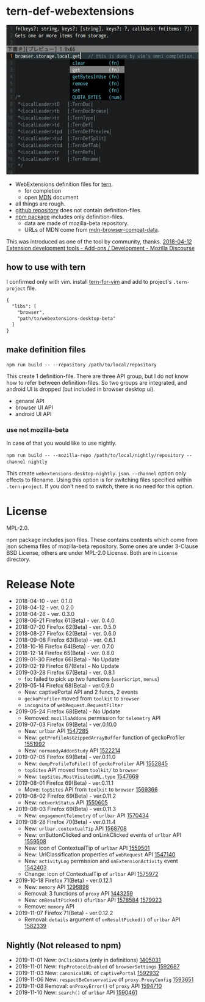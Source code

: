 # tern-def-webextensions
![Screenshot](images/2018-04-12_readme-img_01.jpg)

 * WebExtensions definition files for [tern](http://ternjs.net/).
   * for completion
   * open [MDN](https://developer.mozilla.org/en-US/Add-ons/WebExtensions) document
 * all things are rough.
 * [github repository](https://github.com/PrsPrsBK/tern-def-webextensions) does not contain definition-files.
 * [npm package](https://www.npmjs.com/package/tern-def-webextensions) includes only definition-files.
   * data are made of mozilla-beta repository.
   * URLs of MDN come from [mdn-browser-compat-data](https://www.npmjs.com/package/mdn-browser-compat-data).


This was introduced as one of the tool by community, thanks.
[2018-04-12 Extension development tools - Add-ons / Development - Mozilla Discourse](https://discourse.mozilla.org/t/extension-development-tools/27608)


## how to use with tern
I confirmed only with vim. install [tern-for-vim](https://github.com/ternjs/tern_for_vim) 
and add to project's `.tern-project` file.

```.tern-project
{
  "libs": [
    "browser",
    "path/to/webextensions-desktop-beta"
  ]
}
```

## make definition files

`npm run build -- --repository /path/to/local/repository`

This create 1 definition-file.
There are three API group, but I do not know how to refer between definition-files. 
So two groups are integrated, and android UI is dropped (but included in browser desktop ui).

 * genaral API
 * browser UI API
 * android UI API

### use not mozilla-beta

In case of that you would like to use nightly.

`npm run build -- --mozilla-repo /path/to/local/nightly/repository --channel nightly`

This create `webextensions-desktop-nightly.json`. 
`--channel` option only effects to filename. 
Using this option is for switching files specified within `.tern-project`. 
If you don't need to switch, there is no need for this option.


# License
MPL-2.0.

npm package includes json files. These contains contents which come from 
json schema files of mozilla-beta repository. 
Some ones are under 3-Clause BSD License, others are under MPL-2.0 License. 
Both are in `License` directory.

# Release Note

* 2018-04-10 - ver. 0.1.0
* 2018-04-12 - ver. 0.2.0
* 2018-04-28 - ver. 0.3.0
* 2018-06-21 Firefox 61(Beta) - ver. 0.4.0
* 2018-07-20 Firefox 62(Beta) - ver. 0.5.0
* 2018-08-27 Firefox 62(Beta) - ver. 0.6.0
* 2018-09-08 Firefox 63(Beta) - ver. 0.6.1
* 2018-10-16 Firefox 64(Beta) - ver. 0.7.0
* 2018-12-14 Firefox 65(Beta) - ver. 0.8.0
* 2019-01-30 Firefox 66(Beta) - No Update
* 2019-02-19 Firefox 67(Beta) - No Update
* 2019-03-28 Firefox 67(Beta) - ver. 0.8.1
  * fix: failed to pick up two functions (`userScript`, `menus`)
* 2019-05-14 Firefox 68(Beta) - ver.0.9.0
  * New: captivePortal API and 2 funcs, 2 events
  * `geckoProfiler` moved from `toolkit` to `browser`
  * `incognito` of `webRequest.RequestFilter`
* 2019-05-24 Firefox 68(Beta) - No Update
  * Removed: `mozillaAddons` permission for `telemetry` API
* 2019-07-03 Firefox 69(Beta) - ver.0.10.0
  * New: `urlbar` API
    [1547285](https://bugzilla.mozilla.org/show_bug.cgi?id=1547285)
  * New: `getProfileAsGzippedArrayBuffer` function of geckoProfiler
    [1551992](https://bugzilla.mozilla.org/show_bug.cgi?id=1551992)
  * New: `normandyAddonStudy` API
    [1522214](https://bugzilla.mozilla.org/show_bug.cgi?id=1522214)
* 2019-07-05 Firefox 69(Beta) - ver.0.11.0
  * New: `dumpProfileToFile()` of `geckoProfiler` API
    [1552845](https://bugzilla.mozilla.org/show_bug.cgi?id=1552845)
  * `topSites` API moved from `toolkit/` to `browser`
  * New: `topSites.MostVisitedURL.type`
    [1547669](https://bugzilla.mozilla.org/show_bug.cgi?id=1547669)
* 2019-08-01 Firefox 69(Beta) - ver.0.11.1
  * Move: `topSites` API from `toolkit` to `browser`
    [1569366](https://bugzilla.mozilla.org/show_bug.cgi?id=1569366)
* 2019-08-02 Firefox 69(Beta) - ver.0.11.2
  * New: `networkStatus` API
    [1550605](https://bugzilla.mozilla.org/show_bug.cgi?id=1550605)
* 2019-08-03 Firefox 69(Beta) - ver.0.11.3
  * New: `engagementTelemetry` of `urlbar` API
    [1570434](https://bugzilla.mozilla.org/show_bug.cgi?id=1570434)
* 2019-08-28 Firefox 70(Beta) - ver.0.11.4
  * New: `urlbar.contextualTip` API
    [1568708](https://bugzilla.mozilla.org/show_bug.cgi?id=1568708)
  * New: onButtonClicked and onLinkClicked events of `urlbar` API
    [1559508](https://bugzilla.mozilla.org/show_bug.cgi?id=1559508)
  * New: icon of ContextualTip of `urlbar` API
    [1559501](https://bugzilla.mozilla.org/show_bug.cgi?id=1559501)
  * New: UrlClassification properties of `webRequest` API
    [1547140](https://bugzilla.mozilla.org/show_bug.cgi?id=1547140)
  * New: `activityLog` permission and `onExtensionActivity` event
    [1542403](https://bugzilla.mozilla.org/show_bug.cgi?id=1542403)
  * Change: icon of ContextualTip of `urlbar` API
    [1575972](https://bugzilla.mozilla.org/show_bug.cgi?id=1575972)
* 2019-10-18 Firefox 71(Beta) - ver.0.12.1
  * New: `memory` API
    [1296898](https://bugzilla.mozilla.org/show_bug.cgi?id=1296898)
  * Removal: 3 functions of `proxy` API
    [1443259](https://bugzilla.mozilla.org/show_bug.cgi?id=1443259)
  * New: `onResultPicked()` of`urlbar` API
    [1578584](https://bugzilla.mozilla.org/show_bug.cgi?id=1578584)
    [1579923](https://bugzilla.mozilla.org/show_bug.cgi?id=1579923)
  * Remove: `memory` API
* 2019-11-07 Firefox 71(Beta) - ver.0.12.2
  * Removal: `details` argument of `onResultPicked()` of `urlbar` API
    [1582339](https://bugzilla.mozilla.org/show_bug.cgi?id=1582339)


## Nightly (Not released to npm)

* 2019-11-01
  New: `OnClickData` (only in definitions)
  [1405031](https://bugzilla.mozilla.org/show_bug.cgi?id=1405031)
* 2019-11-01
  New: `ftpProtocolEnabled` of `browserSettings`
  [1592687](https://bugzilla.mozilla.org/show_bug.cgi?id=1592687)
* 2019-11-03
  New: `canonicalURL` of `captivePortal`
  [1592932](https://bugzilla.mozilla.org/show_bug.cgi?id=1592932)
* 2019-11-06
  New: `respectBeConservative` of `proxy.ProxyConfig`
  [1593651](https://bugzilla.mozilla.org/show_bug.cgi?id=1593651)
* 2019-11-08
  Removal: `onProxyError()` of `proxy` API
  [1594710](https://bugzilla.mozilla.org/show_bug.cgi?id=1594710)
* 2019-11-10
  New: `search()` of `urlbar` API
  [1590461](https://bugzilla.mozilla.org/show_bug.cgi?id=1590461)

[//]: # (vim:expandtab ff=unix fenc=utf-8 sw=2)

